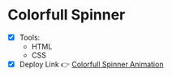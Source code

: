 # Colorfull Spinner

- [x] Tools:
  - HTML
  - CSS
- [x] Deploy Link 👉 [Colorfull Spinner Animation](https://bekcodingaddict.github.io/CSS-Animations/ColorfullSpinner/)
